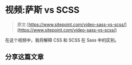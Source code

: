 # 视频:萨斯 vs SCSS

> 原文:[https://www.sitepoint.com/video-sass-vs-scss/](https://www.sitepoint.com/video-sass-vs-scss/)

在这个视频中，我将解释 CSS 和 SCSS 在 Sass 中的区别。

## 分享这篇文章